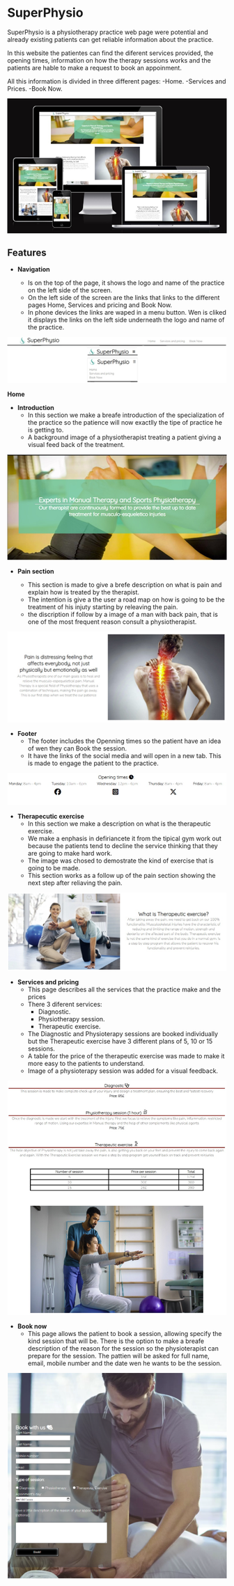 # SuperPhysio

SuperPhysio is a physiotherapy practice web page were potential and already existing patients can get reliable information about the practice.

In this website the patientes can find the diferent services provided, the opening times, information on how the therapy sessions works and the patients are hable to make a request to book an appoinment.

All this information is divided in three different pages:
-Home.
-Services and Prices.
-Book Now.

![picture of a laptop, table, mobile and computer monitor showing SuperPhysio page](/assets/Images/responsive.JPG)

## Features

- **Navigation**

    - Is on the top of the page, it shows the logo and name of the practice on the left side of the screen.
    - On the left side of the screen are the links that links to the different pages Home, Services and pricing and Book Now.
    - In phone devices the links are waped in a menu button. Wen is cliked it displays the links on the left side underneath the logo and name of the practice.

![naviagtion bar on tablets and desktop devices, navigation bar in mobiles with the menu botton and navigation bar displaying the options after being clicked](/assets/Images/navigation.jpg) 

**Home**

- **Introduction**
    - In this section we make a breafe introduction of the specialization of the practice so the patience will now exactlly the tipe of practice he is getting to.
    - A background image of a physiotherapist treating a patient giving a visual feed back of the treatment.

![background of a therapist threating a knee and a green box in the meddle with the introduction of the consultory](/assets/Images/introduction.JPG)

- **Pain section**

    - This section is made to give a brefe description on what is pain and explain how is treated by the therapist.
    - The intention is give a the user a road map on how is going to be the treatment of his injuty starting by releaving the pain.
    - the discription if follow by a image of a man with back pain, that is one of the most frequent reason consult a physiotherapist.

![explanation of what the pain is and how is going to be treated on the practice follow by a image of a man with back pain](/assets/Images/pain-section.JPG)

- **Footer**
    - The footer includes the Openning times so the patient have an idea of wen they can Book the session.
    - It have the links of the social media and will open in a new tab. This is made to engage the patient to the practice.

![image of the footer with the opening times and the logos of the different social media pages](/assets/images/footer.JPG)

- **Therapecutic exercise**
    - In this section we make a description on what is the therapeutic exercise.
    - We make a enphasis in defiriancete it from the tipical gym work out because the patients tend to decline the service thinking that they are going to make hard work.
    - The image was chosed to demostrate the kind of exercise that is going to be made.
    - This section works as a follow up of the pain section showing the next step after reliaving the pain.

![explanation of what the pain is and how is going to be treated on the practice follow by a image of a physiotherapist guiding a elderlly patient on how to perfom a exercise](/assets/Images/texercise.JPG)

- **Services and pricing**
    - This page describes all the services that the practice make and the prices
    - There 3 diferent services:
        - Diagnostic.
        - Physiotherapy session.
        - Therapeutic exercise.
    - The Diagnostic and Physioterapy sessions are booked individually but the Therapeutic exercise have 3 different plans of 5, 10 or 15 sessions.
    - A table for the price of the therapeutic exercise was made to make it more easy to the patients to understand.
    - Image of a physioterapy session was added for a visual feedback.

![image of the services and pricing page](/assets/Images/services-and-pricing.JPG)

- **Book now**
    - This page allows the patient to book a session, allowing specify the kind session that will be. There is the option to make a breafe description of the reason for the session so the physioterapist can prepare for the session. The pattien will be asked for full name, email, mobile number and the date wen he wants to be the session.

![image of the Booking page](/assets/Images/booking-page.PNG)


